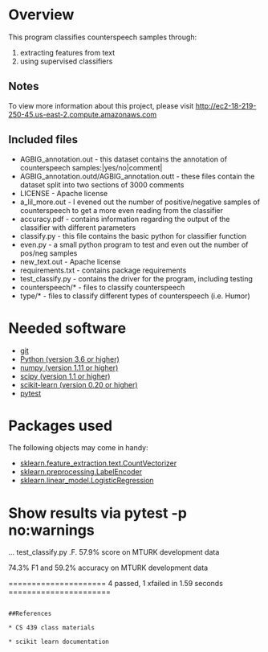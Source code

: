 # Overview

This program classifies counterspeech samples through:
1. extracting features from text
2. using supervised classifiers

## Notes

To view more information about this project, please visit http://ec2-18-219-250-45.us-east-2.compute.amazonaws.com

## Included files

* AGBIG_annotation.out - this dataset contains the annotation of counterspeech samples:|yes/no|comment|
* AGBIG_annotation.outd/AGBIG_annotation.outt - these files contain the dataset split into two sections of 3000 comments
* LICENSE - Apache license
* a_lil_more.out - I evened out the number of positive/negative samples of counterspeech to get a more even reading from the classifier
* accuracy.pdf - contains information regarding the output of the classifier with different parameters
* classify.py - this file contains the basic python for classifier function
* even.py - a small python program to test and even out the number of pos/neg samples 
* new_text.out - Apache license
* requirements.txt - contains package requirements
* test_classify.py - contains the driver for the program, including testing
* counterspeech/* - files to classify counterspeech
* type/* - files to classify different types of counterspeech (i.e. Humor)

# Needed software 
* [git](https://git-scm.com/downloads)
* [Python (version 3.6 or higher)](https://www.python.org/downloads/)
* [numpy (version 1.11 or higher)](http://www.numpy.org/)
* [scipy (version 1.1 or higher)](https://www.scipy.org/)
* [scikit-learn (version 0.20 or higher)](http://scikit-learn.org/)
* [pytest](https://docs.pytest.org/)


# Packages used
The following objects may come in handy:
* [sklearn.feature_extraction.text.CountVectorizer]()
* [sklearn.preprocessing.LabelEncoder]()
* [sklearn.linear_model.LogisticRegression]() 


# Show results via pytest -p no:warnings
...
test_classify.py .F.
57.9% score on MTURK development data

74.3% F1 and 59.2% accuracy on MTURK development data

===================== 4 passed, 1 xfailed in 1.59 seconds ======================
```

##References

* CS 439 class materials 

* scikit learn documentation
